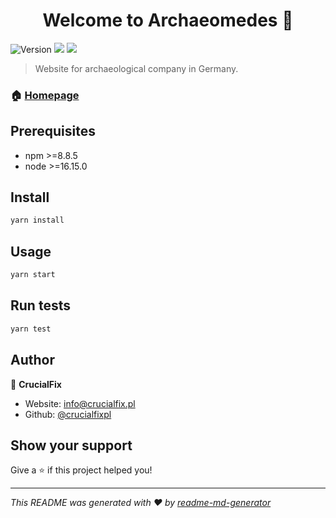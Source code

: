 <h1 align="center">Welcome to Archaeomedes 👋</h1>
<p>
  <img alt="Version" src="https://img.shields.io/badge/version-0.12.0-blue.svg?cacheSeconds=2592000" />
  <img src="https://img.shields.io/badge/npm-%3E%3D8.8.5-blue.svg" />
  <img src="https://img.shields.io/badge/node-%3E%3D16.15.0-blue.svg" />
</p>

> Website for archaeological company in Germany.

### 🏠 [Homepage](https://www.archaeomedes.de/)

## Prerequisites

- npm >=8.8.5
- node >=16.15.0

## Install

```sh
yarn install
```

## Usage

```sh
yarn start
```

## Run tests

```sh
yarn test
```

## Author

👤 **CrucialFix**

* Website: info@crucialfix.pl
* Github: [@crucialfixpl](https://github.com/crucialfixpl)

## Show your support

Give a ⭐️ if this project helped you!

***
_This README was generated with ❤️ by [readme-md-generator](https://github.com/kefranabg/readme-md-generator)_